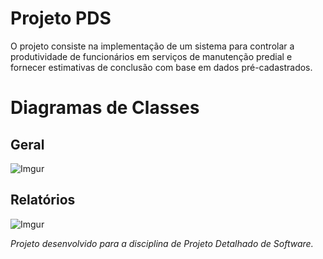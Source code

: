 # Projeto PDS
O projeto consiste na implementação de um sistema para controlar a produtividade de funcionários em serviços de manutenção predial e fornecer estimativas de conclusão com base em dados pré-cadastrados.

# Diagramas de Classes
## Geral
![Imgur](https://i.imgur.com/E6kzd7T.png)

## Relatórios
![Imgur](https://i.imgur.com/n8cHVGl.png)

*Projeto desenvolvido para a disciplina de Projeto Detalhado de Software.*